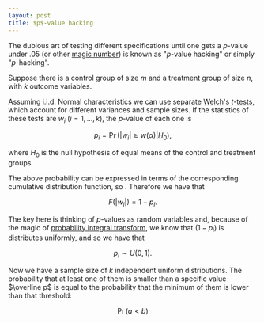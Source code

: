 ```yaml
---
layout: post
title: $p$-value hacking
---
```

The dubious art of testing different specifications until one gets a $p$-value under .05 (or other [magic number](https://en.wikipedia.org/wiki/Magic_number_%28programming%29#Unnamed_numerical_constants)) is known as "$p$-value hacking" or simply "$p$-hacking".

Suppose there is a control group of size $m$ and a treatment group of size $n$, with $k$ outcome variables.

Assuming i.i.d. Normal characteristics we can use separate [Welch's $t$-tests](https://en.wikipedia.org/wiki/Welch%27s_t_test), which account for different variances and sample sizes. If the statistics of these tests are $w_i$ ($i=1,..., k$), the $p$-value of each one is

$$ p_i = \Pr(|w_i|\geq w(\alpha)|H_0),$$

where $H_0$ is the null hypothesis of equal means of the control and treatment groups.

The above probability can be expressed in terms of the corresponding cumulative distribution function, so . Therefore we have that

$$F(|w_i|)=1-p_i .$$

The key here is thinking of $p$-values as random variables and, because of the magic of [probability integral transform](https://en.wikipedia.org/wiki/Probability_integral_transform), we know that $(1-p_i)$ is distributes uniformly, and so we have that

$$ p_i\sim U(0,1). $$

Now we have a sample size of $k$ independent uniform distributions. The probability that at least one of them is smaller than a specific value $\overline p$ is equal to the probability that the minimum of them is lower than that threshold:

$$ \Pr(a<b) $$